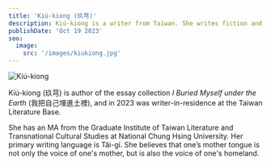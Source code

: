 ```yaml
---
title: 'Kiú-kiong (玖芎)'
description: Kiú-kiong is a writer from Taiwan. She writes fiction and nonfiction, in Mandarin and Tâi-gí.
publishDate: 'Oct 19 2023'
seo:
  image:
    src: '/images/kiukiong.jpg'
---
```


![Kiú-kiong](/images/kiukiong.jpg)

Kiú-kiong (玖芎) is author of the essay collection *I Buried Myself under the Earth* (我把自己埋進土裡), and in 2023 was writer-in-residence at the Taiwan Literature Base.

She has an MA from the Graduate Institute of Taiwan Literature and Transnational Cultural Studies at National Chung Hsing University. Her primary writing language is Tâi-gí. She believes that one’s mother tongue is not only the voice of one's mother, but is also the voice of one's homeland.
